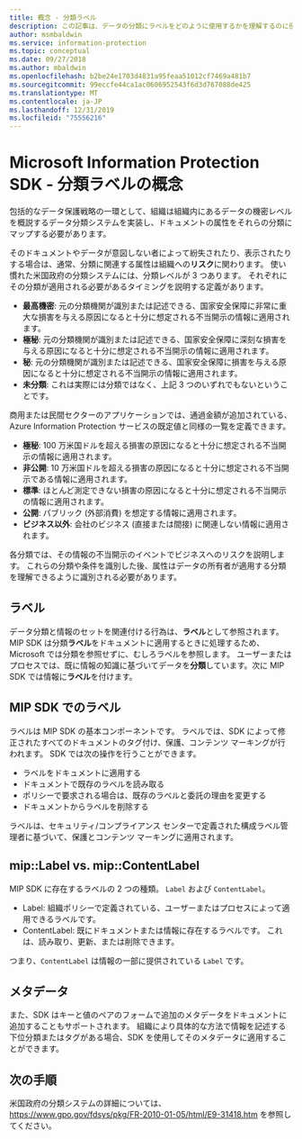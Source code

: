```yaml
---
title: 概念 - 分類ラベル
description: この記事は、データの分類にラベルをどのように使用するかを理解するのに役立ちます。
author: msmbaldwin
ms.service: information-protection
ms.topic: conceptual
ms.date: 09/27/2018
ms.author: mbaldwin
ms.openlocfilehash: b2be24e1703d4831a95feaa51012cf7469a481b7
ms.sourcegitcommit: 99eccfe44ca1ac0606952543f6d3d767088de425
ms.translationtype: MT
ms.contentlocale: ja-JP
ms.lasthandoff: 12/31/2019
ms.locfileid: "75556216"
---
```

# <a name="microsoft-information-protection-sdk---classification-label-concepts"></a>Microsoft Information Protection SDK - 分類ラベルの概念

包括的なデータ保護戦略の一環として、組織は組織内にあるデータの機密レベルを概説するデータ分類システムを実装し、ドキュメントの属性をそれらの分類にマップする必要があります。

そのドキュメントやデータが意図しない者によって紛失されたり、表示されたりする場合は、通常、分類に関連する属性は組織への**リスク**に関わります。 使い慣れた米国政府の分類システムには、分類レベルが 3 つあります。 それぞれにその分類が適用される必要があるタイミングを説明する定義があります。

* **最高機密**: 元の分類機関が識別または記述できる、国家安全保障に非常に重大な損害を与える原因になると十分に想定される不当開示の情報に適用されます。
* **極秘**: 元の分類機関が識別または記述できる、国家安全保障に深刻な損害を与える原因になると十分に想定される不当開示の情報に適用されます。
* **秘**: 元の分類機関が識別または記述できる、国家安全保障に損害を与える原因になると十分に想定される不当開示の情報に適用されます。
* **未分類**: これは実際には分類ではなく、上記 3 つのいずれでもないということです。

商用または民間セクターのアプリケーションでは、通過金額が追加されている、Azure Information Protection サービスの既定値と同様の一覧を定義できます。

* **極秘**: 100 万米国ドルを超える損害の原因になると十分に想定される不当開示の情報に適用されます。
* **非公開**: 10 万米国ドルを超える損害の原因になると十分に想定される不当開示である情報に適用されます。
* **標準**: ほとんど測定できない損害の原因になると十分に想定される不当開示の情報に適用されます。
* **公開**: パブリック (外部消費) を想定する情報に適用されます。 
* **ビジネス以外**: 会社のビジネス (直接または間接) に関連しない情報に適用されます。

各分類では、その情報の不当開示のイベントでビジネスへのリスクを説明します。 これらの分類や条件を識別した後、属性はデータの所有者が適用する分類を理解できるように識別される必要があります。

## <a name="labeling"></a>ラベル

データ分類と情報のセットを関連付ける行為は、**ラベル**として参照されます。 MIP SDK は分類**ラベル**をドキュメントに適用するときに処理するため、Microsoft では分類を参照せずに、むしろラベルを参照します。 ユーザーまたはプロセスでは、既に情報の知識に基づいてデータを**分類**しています。次に MIP SDK では情報に**ラベル**を付けます。

## <a name="labels-in-the-mip-sdk"></a>MIP SDK でのラベル

ラベルは MIP SDK の基本コンポーネントです。 ラベルでは、SDK によって修正されたすべてのドキュメントのタグ付け、保護、コンテンツ マーキングが行われます。 SDK では次の操作を行うことができます。

* ラベルをドキュメントに適用する
* ドキュメントで既存のラベルを読み取る
* ポリシーで要求される場合は、既存のラベルと委託の理由を変更する
* ドキュメントからラベルを削除する

ラベルは、セキュリティ/コンプライアンス センターで定義された構成ラベル管理者に基づいて、保護とコンテンツ マーキングに適用されます。 

## <a name="miplabel-vs-mipcontentlabel"></a>mip::Label vs. mip::ContentLabel

MIP SDK に存在するラベルの 2 つの種類。 `Label` および `ContentLabel`。

* Label: 組織ポリシーで定義されている、ユーザーまたはプロセスによって適用できるラベルです。
* ContentLabel: 既にドキュメントまたは情報に存在するラベルです。 これは、読み取り、更新、または削除できます。 

つまり、`ContentLabel` は情報の一部に提供されている `Label` です。

## <a name="metadata"></a>メタデータ

また、SDK はキーと値のペアのフォームで追加のメタデータをドキュメントに追加することもサポートされます。 組織により具体的な方法で情報を記述する下位分類またはタグがある場合、SDK を使用してそのメタデータに適用することができます。

## <a name="next-steps"></a>次の手順

米国政府の分類システムの詳細については、 https://www.gpo.gov/fdsys/pkg/FR-2010-01-05/html/E9-31418.htm を参照してください。
